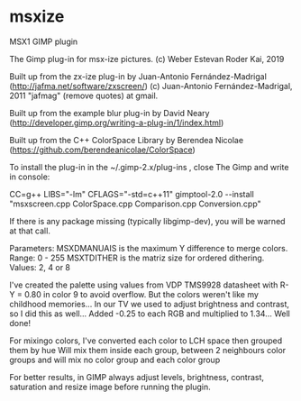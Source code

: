 # msxize
MSX1 GIMP plugin

The Gimp plug-in for msx-ize pictures.
(c) Weber Estevan Roder Kai, 2019

Built up from the zx-ize plug-in by Juan-Antonio Fernández-Madrigal
(http://jafma.net/software/zxscreen/)
(c) Juan-Antonio Fernández-Madrigal, 2011
"jafmag" (remove quotes) at gmail.

Built up from the example blur plug-in by David Neary 
(http://developer.gimp.org/writing-a-plug-in/1/index.html)

Built up from the C++ ColorSpace Library by Berendea Nicolae
(https://github.com/berendeanicolae/ColorSpace)

To install the plug-in in the ~/.gimp-2.x/plug-ins , close The Gimp and write in console:
	
CC=g++ LIBS="-lm" CFLAGS="-std=c++11" gimptool-2.0 --install "msxscreen.cpp ColorSpace.cpp Comparison.cpp Conversion.cpp"
	
If there is any package missing (typically libgimp-dev), you will be warned at that call.

Parameters:
MSXDMANUAIS is the maximum Y difference to merge colors. Range: 0 - 255
MSXTDITHER is the matriz size for ordered dithering. Values: 2, 4 or 8

I've created the palette using values from VDP TMS9928 datasheet with R-Y = 0.80 in color 9 to avoid overflow.
But the colors weren't like my childhood memories...
In our TV we used to adjust brightness and contrast, so I did this as well...
Added -0.25 to each RGB and multiplied to 1.34...
Well done!

For mixingo colors, I've converted each color to LCH space then grouped them by hue
Will mix them inside each group, between 2 neighbours color groups and will mix no color group and each color group

For better results, in GIMP always adjust levels, brightness, contrast, saturation and resize image before running the plugin.
